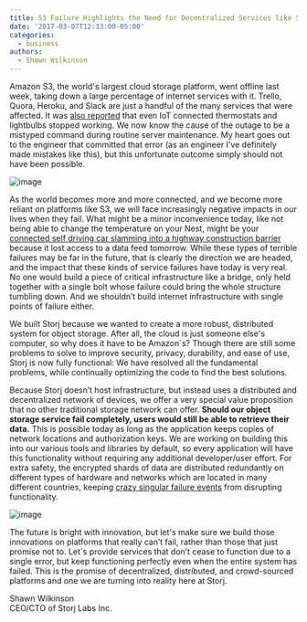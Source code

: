 ```yaml
---
title: S3 Failure Highlights the Need for Decentralized Services like Storj
date: '2017-03-07T12:33:00-05:00'
categories:
  - business
authors:
  - Shawn Wilkinson
---
```

Amazon S3, the world's largest cloud storage platform, went offline last week, taking down a large percentage of internet services with it. Trello, Quora, Heroku, and Slack are just a handful of the many services that were affected. It was [also reported](https://techcrunch.com/2017/02/28/amazon-aws-s3-outage-is-breaking-things-for-a-lot-of-websites-and-apps/) that even IoT connected thermostats and lightbulbs stopped working. We now know the cause of the outage to be a mistyped command during routine server maintenance. My heart goes out to the engineer that committed that error (as an engineer I’ve definitely made mistakes like this), but this unfortunate outcome simply should not have been possible.   
  
<!--more-->

![image](https://78.media.tumblr.com/40112d8c7a9c2bafaaab12f21641176a/tumblr_inline_omghc0kKx21sh4oh9_500.gif)

  
As the world becomes more and more connected, and we become more reliant on platforms like S3, we will face increasingly negative impacts in our lives when they fail. What might be a minor inconvenience today, like not being able to change the temperature on your Nest, might be your [connected self driving car slamming into a highway construction barrier](https://bgr.com/2017/03/02/tesla-crash-video-texas/) because it lost access to a data feed tomorrow. While these types of terrible failures may be far in the future, that is clearly the direction we are headed, and the impact that these kinds of service failures have today is very real. No one would build a piece of critical infrastructure like a bridge, only held together with a single bolt whose failure could bring the whole structure tumbling down. And we shouldn’t build internet infrastructure with single points of failure either.  

We built Storj because we wanted to create a more robust, distributed system for object storage. After all, the cloud is just someone else's computer, so why does it have to be Amazon´s? Though there are still some problems to solve to improve security, privacy, durability, and ease of use, Storj is now fully functional: We have resolved all the fundamental problems, while continually optimizing the code to find the best solutions.

Because Storj doesn’t host infrastructure, but instead uses a distributed and decentralized network of devices, we offer a very special value proposition that no other traditional storage network can offer. **Should our object storage service fail completely, users would still be able to retrieve their data.** This is possible today as long as the application keeps copies of network locations and authorization keys. We are working on building this into our various tools and libraries by default, so every application will have this functionality without requiring any additional developer/user effort. For extra safety, the encrypted shards of data are distributed redundantly on different types of hardware and networks which are located in many different countries, keeping [crazy singular failure events](http://www.datacenterknowledge.com/archives/2015/08/19/lightning-strikes-google-data-center-disrupts-cloud-services/) from disrupting functionality.  

  

![image](img/tpgrfy.png)

  

The future is bright with innovation, but let's make sure we build those innovations on platforms that really can’t fail, rather than those that just promise not to. Let´s provide services that don’t cease to function due to a single error, but keep functioning perfectly even when the entire system has failed. This is the promise of decentralized, distributed, and crowd-sourced platforms and one we are turning into reality here at Storj.

  
Shawn Wilkinson  
CEO/CTO of Storj Labs Inc.
